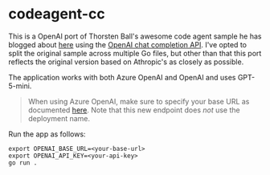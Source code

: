 # codeagent-cc

This is a OpenAI port of Thorsten Ball's awesome code agent sample he has blogged about [here](https://ampcode.com/how-to-build-an-agent) using the [OpenAI chat completion API](https://platform.openai.com/docs/api-reference/chat). I've opted to split the original sample across multiple Go files, but other than that this port reflects the original version based on Athropic's as closely as possible.

The application works with both Azure OpenAI and OpenAI and uses GPT-5-mini.

>When using Azure OpenAI, make sure to specify your base URL as documented [here](https://learn.microsoft.com/en-us/azure/ai-foundry/openai/api-version-lifecycle?tabs=go#v1-api-3). Note that this new endpoint does _not_ use the deployment name.  

Run the app as follows:
```
export OPENAI_BASE_URL=<your-base-url>
export OPENAI_API_KEY=<your-api-key>
go run .
```
